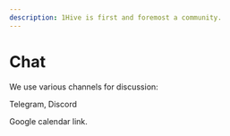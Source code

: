 ```yaml
---
description: 1Hive is first and foremost a community.
---
```


# Chat

We use various channels for discussion:

Telegram, Discord

Google calendar link.


